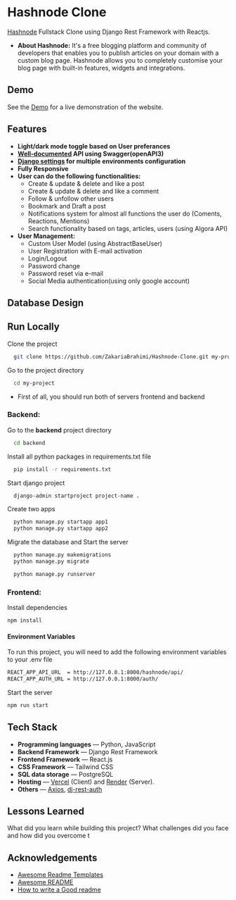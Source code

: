 # Hashnode Clone

[Hashnode](https://hashnode.com/) Fullstack Clone using Django Rest Framework with Reactjs.
* **About Hashnode:** It's a free blogging platform and community of developers that enables you to publish articles on your domain with a custom blog page. Hashnode allows you to completely customise your blog page with built-in features, widgets and integrations.
## Demo

See the [Demo](https://hashnode-clone-one.vercel.app/) for a live demonstration of the website.


## Features

- **Light/dark mode toggle based on User preferances**
- **<u>Well-documented</u> API using Swagger(openAPI3)**
- **<u>Django settings</u> for multiple environments configuration**
- **Fully Responsive**
- **User can do the following functionalities:**
  - Create & update & delete and like a post
  - Create & update & delete and like a comment
  - Follow & unfollow other users
  - Bookmark and Draft a post
  - Notifications system for almost all functions the user do (Coments, Reactions, Mentions)
  - Search functionality based on tags, articles, users (using Algora API)
- **User Management:** 
  - Custom User Model (using AbstractBaseUser)
  - User Registration with E-mail activation
  - Login/Logout
  - Password change
  - Password reset via e-mail
  - Social Media authentication(using only google account)

## Database Design


## Run Locally  

Clone the project  

~~~bash  
  git clone https://github.com/ZakariaBrahimi/Hashnode-Clone.git my-project
~~~

Go to the project directory  

~~~bash  
  cd my-project
~~~
* First of all, you should run both of servers frontend and backend
### Backend:

Go to the **backend** project directory
~~~bash  
  cd backend
~~~
Install all python packages in requirements.txt file
~~~bash  
  pip install -r requirements.txt
~~~
Start django project
~~~bash  
  django-admin startproject project-name .
~~~
Create two apps
~~~bash  
  python manage.py startapp app1
  python manage.py startapp app2
~~~

Migrate the database and Start the server
~~~bash  
  python manage.py makemigrations
  python manage.py migrate

  python manage.py runserver
~~~


### Frontend:

Install dependencies  
~~~bash  
npm install
~~~

#### Environment Variables  

To run this project, you will need to add the following environment variables to your .env file  
~~~bash  
REACT_APP_API_URL  = http://127.0.0.1:8000/hashnode/api/
REACT_APP_AUTH_URL = http://127.0.0.1:8000/auth/
~~~

Start the server  
~~~bash  
npm run start
~~~

## Tech Stack
- **Programming languages** — Python, JavaScript  
- **Backend Framework** — Django Rest Framework
- **Frontend Framework** — React.js
- **CSS Framework** — Tailwind CSS
- **SQL data storage** — PostgreSQL
- **Hosting** — [Vercel](http://vercel.com/) (Client) and [Render](https://render.com/) (Server).
- **Others** — [Axios](https://axios-http.com/docs/intro), [dj-rest-auth](https://dj-rest-auth.readthedocs.io/en/latest/)


## Lessons Learned  

What did you learn while building this project? What challenges did you face and how did you overcome t


## Acknowledgements  

- [Awesome Readme Templates](https://awesomeopensource.com/project/elangosundar/awesome-README-templates)
- [Awesome README](https://github.com/matiassingers/awesome-readme)
- [How to write a Good readme](https://bulldogjob.com/news/449-how-to-write-a-good-readme-for-your-github-project)